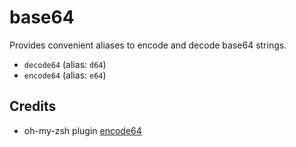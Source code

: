 base64
=======

Provides convenient aliases to encode and decode base64 strings.

- `decode64` (alias: `d64`)
- `encode64` (alias: `e64`)

Credits
-------

- oh-my-zsh plugin [encode64](https://github.com/robbyrussell/oh-my-zsh/blob/master/plugins/encode64/)
